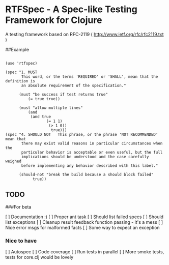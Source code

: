 # RTFSpec - A Spec-like Testing Framework for Clojure

A testing framework based on RFC-2119 ( http://www.ietf.org/rfc/rfc2119.txt )

##Example


<pre><code>
(use 'rtfspec)

(spec "1. MUST 
       This word, or the terms 'REQUIRED' or 'SHALL', mean that the definition is 
       an absolute requirement of the specification."

      (must "be success if test returns true"
          (= true true))

      (must "allow multiple lines"
          (and
	       (and true
	       	      (= 1 1)
		      	   (> 1 0))
			        true)))
(spec "4. SHOULD NOT   This phrase, or the phrase 'NOT RECOMMENDED' mean that
       there may exist valid reasons in particular circumstances when the
       particular behavior is acceptable or even useful, but the full
       implications should be understood and the case carefully weighed
       before implementing any behavior described with this label."

      (should-not "break the build because a should block failed"
            true))				
</code></pre>

## TODO



###For beta

[ ] Documentation :)
[ ] Proper ant task
[ ] Should list failed specs
[ ] Should list exceptions
[ ] Cleanup result feedback function passing - it's a mess
[ ] Nice error msgs for malformed facts
[ ] Some way to expect an exception

### Nice to have

[ ] Autospec
[ ] Code coverage
[ ] Run tests in parallel
[ ] More smoke tests, tests for core.clj would be lovely